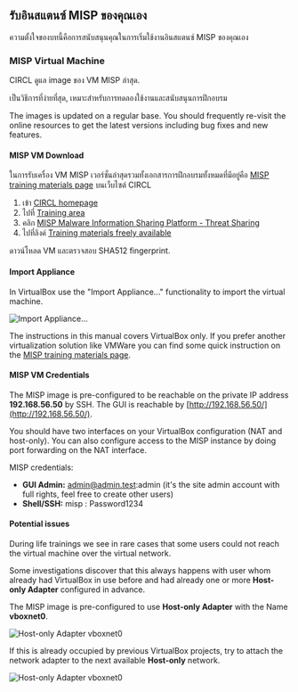 ## รับอินสแตนซ์ MISP ของคุณเอง

ความตั้งใจของบทนี้คือการสนับสนุนคุณในการเริ่มใช้งานอินสแตนซ์ MISP ของคุณเอง

### MISP Virtual Machine

CIRCL ดูแล image ของ VM MISP ล่าสุด.

เป็นวิธีการที่ง่ายที่สุด, เหมาะสำหรับการทดลองใช้งานและสนับสนุนการฝึกอบรม

The images is updated on a regular base. You should frequently re-visit the online resources to get the latest versions including bug fixes and new features.

#### MISP VM Download

ในการรับเครื่อง VM MISP เวอร์ชั่นล่าสุดรวมทั้งเอกสารการฝึกอบรมทั้งหมดที่มีอยู่คือ [MISP training materials page](https://www.circl.lu/services/misp-training-materials/ "MISP training materials page") บนเว็บไซต์ CIRCL

1. เข้า [CIRCL homepage](https://www.circl.lu/ "CIRCL homepage")
2. ไปที่ [Training area](https://www.circl.lu/services/training/ "Training area")
3. คลิก [MISP Malware Information Sharing Platform - Threat Sharing](https://www.circl.lu/services/training/#misp-malware-information-sharing-platform-threat-sharing "Malware Information Sharing Platform")
4. ไปที่ลิงค์ [Training materials freely available](https://www.circl.lu/services/misp-training-materials/ "MISP training materials page")

ดาวน์โหลด VM และตรวจสอบ SHA512 fingerprint.

#### Import Appliance

In VirtualBox use the "Import Appliance..." functionality to import the virtual machine.

![Import Appliance...](figures/importApp.png)

The instructions in this manual covers VirtualBox only. If you prefer another virtualization solution like VMWare you can find some quick instruction on the [MISP training materials page](https://www.circl.lu/services/misp-training-materials/ "MISP training materials page").

#### MISP VM Credentials

The MISP image is pre-configured to be reachable on the private IP address **192.168.56.50** by SSH. The GUI is reachable by [http://192.168.56.50/](http://192.168.56.50/).

You should have two interfaces on your VirtualBox configuration \(NAT and host-only\). You can also configure access to the MISP instance by doing port forwarding on the NAT interface.

MISP credentials:

* **GUI Admin:** admin@admin.test:admin  \(it's the site admin account with full rights, feel free to create other users\)
* **Shell/SSH:** misp : Password1234

#### Potential issues

During life trainings we see in rare cases that some users could not reach the virtual machine over the virtual network.

Some investigations discover that this always happens with user whom already had VirtualBox in use before and had already one or more **Host-only Adapter** configured in advance.

The MISP image is pre-configured to use **Host-only Adapter** with the Name **vboxnet0**.

![Host-only Adapter vboxnet0](figures/host-only-1.png)

If this is already occupied by previous VirtualBox projects, try to attach the network adapter to the next available **Host-only** network.

![Host-only Adapter vboxnet0](figures/host-only-2.png)


